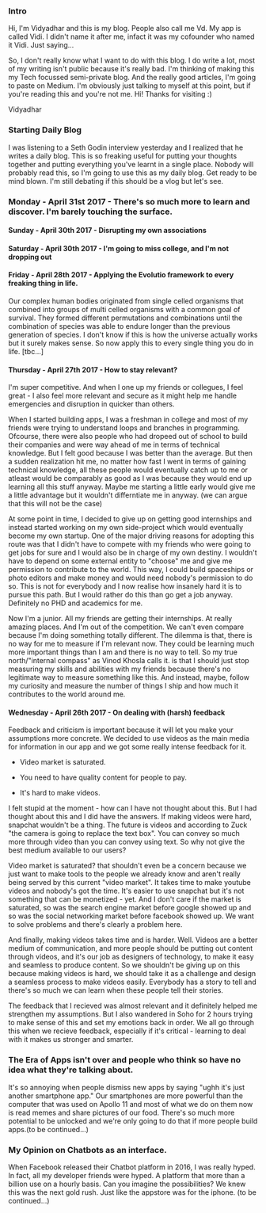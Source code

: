 
### Intro

Hi, I'm Vidyadhar and this is my blog. People also call me Vd. My app is called Vidi. I didn't name it after me, infact it was my cofounder who named it Vidi. Just saying...<br>

So, I don't really know what I want to do with this blog. I do write a lot, most of my writing isn't public because it's really bad. I'm thinking of making this my Tech focussed semi-private blog. And the really good articles, I'm going to paste on Medium. I'm obviously just talking to myself at this point, but if you're reading this and you're not me. Hi! Thanks for visiting :)

Vidyadhar


### Starting Daily Blog
I was listening to a Seth Godin interview yesterday and I realized that he writes a daily blog. This is so freaking useful for putting your thoughts together and putting everything you've learnt in a single place. Nobody will probably read this, so I'm going to use this as my daily blog. Get ready to be mind blown. I'm still debating if this should be a vlog but let's see.

### Monday - April 31st 2017 - There's so much more to learn and discover. I'm barely touching the surface.

#### Sunday - April 30th 2017 - Disrupting my own associations

#### Saturday - April 30th 2017 - I'm going to miss college, and I'm not dropping out

#### Friday - April 28th 2017 - Applying the Evolutio framework to every freaking thing in life.
Our complex human bodies originated from single celled organisms that combined into groups of multi celled organisms with a common goal of survival. They formed different permutations and combinations until the combination of species was able to endure longer than the previous generation of species. I don't know if this is how the universe actually works but it surely makes sense. So now apply this to every single thing you do in life. [tbc...]



#### Thursday - April 27th 2017 - How to stay relevant?
I'm super competitive. And when I one up my friends or collegues, I feel great - I also feel more relevant and secure as it might help me handle emergencies and disruption in quicker than others.

When I started building apps, I was a freshman in college and most of my friends were trying to understand loops and branches in programming. Ofcourse, there were also people who had dropeed out of school to build their companies and were way ahead of me in terms of technical knowledge. But I felt good because I was better than the average. But then a sudden realization hit me, no matter how fast I went in terms of gaining technical knowledge, all these people would eventually catch up to me or atleast would be comparably as good as I was because they would end up learning all this stuff anyway. Maybe me starting a little early would give me a little advantage but it wouldn't differntiate me in anyway. (we can argue that this will not be the case)

At some point in time, I decided to give up on getting good internships and instead started working on my own side-project which would eventually become my own startup. One of the major driving reasons for adopting this route was that I didn't have to compete with my friends who were going to get jobs for sure and I would also be in charge of my own destiny. I wouldn't have to depend on some external entity to "choose" me and give me permission to contribute to the world. This way, I could build spaceships or photo editors and make money and would need nobody's permission to do so. This is not for everybody and I now realise how insanely hard it is to pursue this path. But I would rather do this than go get a job anyway. Definitely no PHD and academics for me.

Now I'm a junior. All my friends are getting their internships. At really amazing places. And I'm out of the competition. We can't even compare because I'm doing something totally different. The dilemma is that, there is no way for me to measure if I'm relevant now. They could be learning much more important things than I am and there is no way to tell. So my true north/"internal compass" as Vinod Khosla calls it. is that I should just stop measuring my skills and abilities with my friends because there's no legitimate way to measure something like this. And instead, maybe, follow my curiosity and measure the number of things I ship and how much it contributes to the world around me.

#### Wednesday - April 26th 2017 - On dealing with (harsh) feedback 
Feedback and criticism is important because it will let you make your assumptions more concrete. We decided to use videos as the main media for information in our app and we got some really intense feedback for it. 

* Video market is saturated. 

* You need to have quality content for people to pay.

* It's hard to make videos. 

I felt stupid at the moment - how can I have not thought about this. But I had thought about this and I did have the answers. If making videos were hard, snapchat wouldn't be a thing. The future is videos and according to Zuck "the camera is going to replace the text box". You can convey so much more through video than you can convey using text. So why not give the best medium available to our users? 

Video market is saturated? that shouldn't even be a concern because we just want to make tools to the people we already know and aren't really being served by this current "video market". It takes time to make youtube videos and nobody's got the time. It's easier to use snapchat but it's not something that can be monetized - yet. And I don't care if the market is saturated, so was the search engine market before google showed up and so was the social networking market before facebook showed up. We want to solve problems and there's clearly a problem here. 

And finally, making videos takes time and is harder. Well. Videos are a better medium of communication, and more people should be putting out content through videos, and it's our job as designers of technology, to make it easy and seamless to produce content. So we shouldn't be giving up on this because making videos is hard, we should take it as a challenge and design a seamless process to make videos easily. Everybody has a story to tell and there's so much we can learn when these people tell their stories. 

The feedback that I recieved was almost relevant and it definitely helped me strengthen my assumptions. But I also wandered in Soho for 2 hours trying to make sense of this and set my emotions back in order. We all go through this when we recieve feedback, especially if it's critical - learning to deal with it makes us stronger and smarter.


### The Era of Apps isn't over and people who think so have no idea what they're talking about.

It's so annoying when people dismiss new apps by saying "ughh it's just another smartphone app." Our smartphones are more powerful than the computer that was used on Apollo 11 and most of what we do on them now is read memes and share pictures of our food. There's so much more potential to be unlocked and we're only going to do that if more people build apps.(to be continued...)

### My Opinion on Chatbots as an interface.

When Facebook released their Chatbot platform in 2016, I was really hyped. In fact, all my developer friends were hyped. A platform that more than a billion use on a hourly basis. Can you imagine the possibilities? We knew this was the next gold rush. Just like the appstore was for the iphone. (to be continued...)


